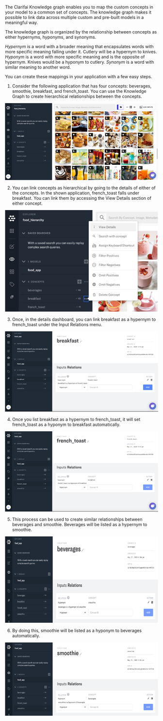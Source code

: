 The Clarifai Knowledge graph enables you to map the custom concepts in your model to a common set of concepts. The knowledge graph makes it possible to link data across multiple custom and pre-built models in a meaningful way.

The knowledge graph is organized by the relationship between concepts as either hypernyms, hyponyms, and synonyms.

*Hypernym* is a word with a broader meaning that encapsulates words with more specific meaning falling under it. Cutlery will be a hypernym to knives.
*Hyponym* is a word with more specific meaning and is the opposite of hypernym. Knives would be a hyponym to cutlery.
*Synonym* is a word with similar meaning to another word.

You can create these mappings in your application with a few easy steps.  

1. Consider the following application that has four concepts: beverages, smoothie, breakfast, and french_toast. You can use the Knowledge Graph to create hierarchical relationships between the concepts.

![](../../images/kg1.png)

2. You can link concepts as hierarchical by going to the details of either of the concepts. In the shown application, french_toast falls under breakfast. You can link them by accessing the View Details section of either concept.

![](../../images/kg2.png)

3. Once, in the details dashboard, you can link breakfast as a hypernym to french_toast under the Input Relations menu.

![](../../images/kg3.png)

4. Once you list breakfast as a hypernym to french_toast, it will set french_toast as a hyponym to breakfast automatically.

![](../../images/kg4.png)

5. This process can be used to create similar relationships between beverages and smoothie. Beverages will be listed as a hypernym to smoothie.

![](../../images/kg5.png)

6. By doing this, smoothie will be listed as a hyponym to beverages automatically.

![](../../images/kg6.png)
